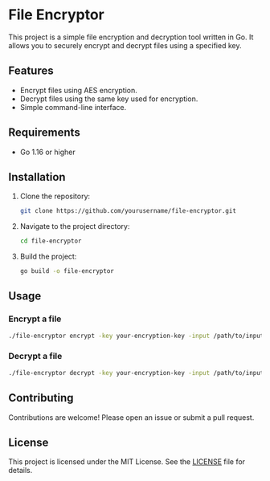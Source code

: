 # File Encryptor

This project is a simple file encryption and decryption tool written in Go. It allows you to securely encrypt and decrypt files using a specified key.

## Features

- Encrypt files using AES encryption.
- Decrypt files using the same key used for encryption.
- Simple command-line interface.

## Requirements

- Go 1.16 or higher

## Installation

1. Clone the repository:
   ```sh
   git clone https://github.com/yourusername/file-encryptor.git
   ```
2. Navigate to the project directory:
   ```sh
   cd file-encryptor
   ```
3. Build the project:
   ```sh
   go build -o file-encryptor
   ```

## Usage

### Encrypt a file

```sh
./file-encryptor encrypt -key your-encryption-key -input /path/to/inputfile -output /path/to/outputfile
```

### Decrypt a file

```sh
./file-encryptor decrypt -key your-encryption-key -input /path/to/inputfile -output /path/to/outputfile
```

## Contributing

Contributions are welcome! Please open an issue or submit a pull request.

## License

This project is licensed under the MIT License. See the [LICENSE](LICENSE) file for details.
